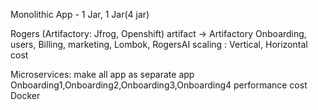Monolithic App - 1 Jar, 1 Jar(4 jar)

Rogers (Artifactory: Jfrog, Openshift)
artifact -> Artifactory
Onboarding, users, Billing, marketing, Lombok, RogersAI
scaling : Vertical, Horizontal
cost



Microservices:
make all app as separate app
Onboarding1,Onboarding2,Onboarding3,Onboarding4
performance
cost
Docker






































